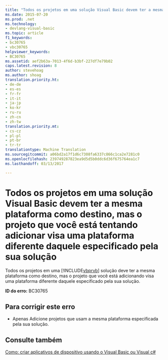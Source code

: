 ```yaml
---
title: "Todos os projetos em uma solução Visual Basic devem ter a mesma plataforma como destino, mas o projeto que você está tentando adicionar visa uma plataforma diferente daquele especificado pela sua solução | Documentos do Microsoft"
ms.date: 2015-07-20
ms.prod: .net
ms.technology:
- devlang-visual-basic
ms.topic: article
f1_keywords:
- bc30765
- vbc30765
helpviewer_keywords:
- BC30765
ms.assetid: aef2b63a-7013-4f6d-b3bf-227df7e79b02
caps.latest.revision: 8
author: stevehoag
ms.author: shoag
translation.priority.ht:
- de-de
- es-es
- fr-fr
- it-it
- ja-jp
- ko-kr
- ru-ru
- zh-cn
- zh-tw
translation.priority.mt:
- cs-cz
- pl-pl
- pt-br
- tr-tr
translationtype: Machine Translation
ms.sourcegitcommit: a06bd2a17f1d6c7308fa6337c866c1ca2e7281c0
ms.openlocfilehash: 239749287823ea9d5d5b0ddc6d36f675764ea1c7
ms.lasthandoff: 03/13/2017

---
```

# <a name="all-projects-in-a-visual-basic-solution-must-target-the-same-platform-but-the-project-you-are-trying-to-add-targets-a-platform-other-than-the-one-specified-by-your-solution"></a>Todos os projetos em uma solução Visual Basic devem ter a mesma plataforma como destino, mas o projeto que você está tentando adicionar visa uma plataforma diferente daquele especificado pela sua solução
Todos os projetos em uma [!INCLUDE[vbprvb](../../csharp/programming-guide/concepts/linq/includes/vbprvb_md.md)] solução deve ter a mesma plataforma como destino, mas o projeto que você está adicionando visa uma plataforma diferente daquele especificado pela sua solução.  
  
 **ID do erro:** BC30765  
  
## <a name="to-correct-this-error"></a>Para corrigir este erro  
  
-   Apenas Adicione projetos que usam a mesma plataforma especificada pela sua solução.  
  
## <a name="see-also"></a>Consulte também  
 [Como: criar aplicativos de dispositivo usando o Visual Basic ou Visual c#](http://msdn.microsoft.com/en-us/ec9c03e9-930d-4caa-ab23-4e33465a4ad0)
